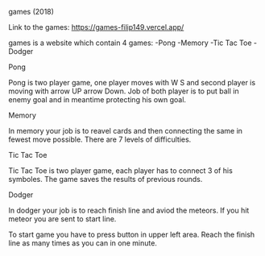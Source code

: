 games (2018)

Link to the games: https://games-filip149.vercel.app/

games is a website which contain 4 games:
-Pong
-Memory
-Tic Tac Toe
-Dodger

Pong

Pong is two player game, one player moves with W S and second player is moving with arrow UP arrow Down.
Job of both player is to put ball in enemy goal and in meantime protecting his own goal.

Memory

In memory your job is to reavel cards and then connecting the same in fewest move possible.
There are 7 levels of difficulties.

Tic Tac Toe

Tic Tac Toe is two player game, each player has to connect 3 of his symboles.
The game saves the results of previous rounds.

Dodger

In dodger your job is to reach finish line and aviod the meteors.
If you hit meteor you are sent to start line.

To start game you have to press button in upper left area.
Reach the finish line as many times as you can in one minute.
